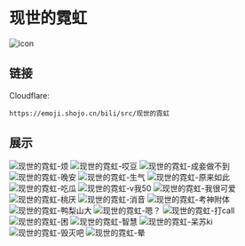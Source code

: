 # 现世的霓虹
![icon](https://emoji.shojo.cn/bili/src/现世的霓虹/icon.png)
## 链接
Cloudflare:
```
https://emoji.shojo.cn/bili/src/现世的霓虹
```
## 展示
![现世的霓虹-烦](https://emoji.shojo.cn/bili/src/现世的霓虹/现世的霓虹-烦.png)
![现世的霓虹-哎豆](https://emoji.shojo.cn/bili/src/现世的霓虹/现世的霓虹-哎豆.png)
![现世的霓虹-成妾做不到](https://emoji.shojo.cn/bili/src/现世的霓虹/现世的霓虹-成妾做不到.png)
![现世的霓虹-晚安](https://emoji.shojo.cn/bili/src/现世的霓虹/现世的霓虹-晚安.png)
![现世的霓虹-生气](https://emoji.shojo.cn/bili/src/现世的霓虹/现世的霓虹-生气.png)
![现世的霓虹-原来如此](https://emoji.shojo.cn/bili/src/现世的霓虹/现世的霓虹-原来如此.png)
![现世的霓虹-吃瓜](https://emoji.shojo.cn/bili/src/现世的霓虹/现世的霓虹-吃瓜.png)
![现世的霓虹-v我50](https://emoji.shojo.cn/bili/src/现世的霓虹/现世的霓虹-v我50.png)
![现世的霓虹-我很可爱](https://emoji.shojo.cn/bili/src/现世的霓虹/现世的霓虹-我很可爱.png)
![现世的霓虹-桃厌](https://emoji.shojo.cn/bili/src/现世的霓虹/现世的霓虹-桃厌.png)
![现世的霓虹-消音](https://emoji.shojo.cn/bili/src/现世的霓虹/现世的霓虹-消音.png)
![现世的霓虹-考神附体](https://emoji.shojo.cn/bili/src/现世的霓虹/现世的霓虹-考神附体.png)
![现世的霓虹-鸭梨山大](https://emoji.shojo.cn/bili/src/现世的霓虹/现世的霓虹-鸭梨山大.png)
![现世的霓虹-嗯？](https://emoji.shojo.cn/bili/src/现世的霓虹/现世的霓虹-嗯？.png)
![现世的霓虹-打call](https://emoji.shojo.cn/bili/src/现世的霓虹/现世的霓虹-打call.png)
![现世的霓虹-困](https://emoji.shojo.cn/bili/src/现世的霓虹/现世的霓虹-困.png)
![现世的霓虹-智慧](https://emoji.shojo.cn/bili/src/现世的霓虹/现世的霓虹-智慧.png)
![现世的霓虹-呆苏ki](https://emoji.shojo.cn/bili/src/现世的霓虹/现世的霓虹-呆苏ki.png)
![现世的霓虹-毁灭吧](https://emoji.shojo.cn/bili/src/现世的霓虹/现世的霓虹-毁灭吧.png)
![现世的霓虹-晕](https://emoji.shojo.cn/bili/src/现世的霓虹/现世的霓虹-晕.png)

